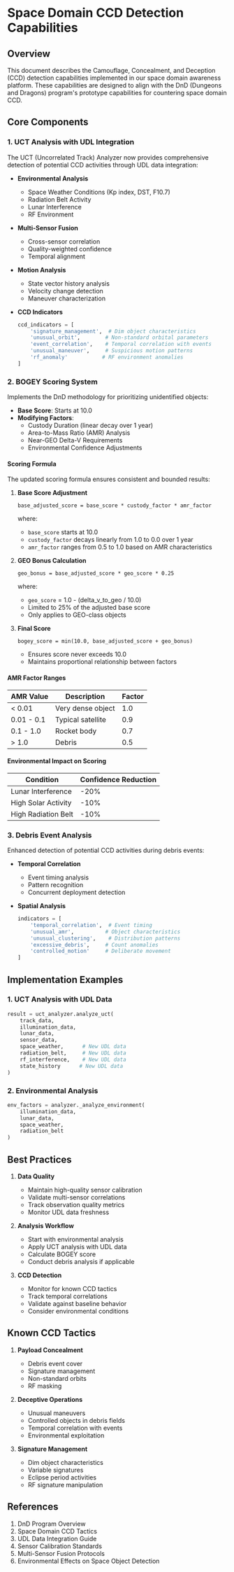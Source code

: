 # Space Domain CCD Detection Capabilities

## Overview

This document describes the Camouflage, Concealment, and Deception (CCD) detection capabilities implemented in our space domain awareness platform. These capabilities are designed to align with the DnD (Dungeons and Dragons) program's prototype capabilities for countering space domain CCD.

## Core Components

### 1. UCT Analysis with UDL Integration
The UCT (Uncorrelated Track) Analyzer now provides comprehensive detection of potential CCD activities through UDL data integration:

- **Environmental Analysis**
  - Space Weather Conditions (Kp index, DST, F10.7)
  - Radiation Belt Activity
  - Lunar Interference
  - RF Environment

- **Multi-Sensor Fusion**
  - Cross-sensor correlation
  - Quality-weighted confidence
  - Temporal alignment

- **Motion Analysis**
  - State vector history analysis
  - Velocity change detection
  - Maneuver characterization

- **CCD Indicators**
  ```python
  ccd_indicators = [
      'signature_management',  # Dim object characteristics
      'unusual_orbit',        # Non-standard orbital parameters
      'event_correlation',    # Temporal correlation with events
      'unusual_maneuver',     # Suspicious motion patterns
      'rf_anomaly'           # RF environment anomalies
  ]
  ```

### 2. BOGEY Scoring System

Implements the DnD methodology for prioritizing unidentified objects:

- **Base Score**: Starts at 10.0
- **Modifying Factors**:
  - Custody Duration (linear decay over 1 year)
  - Area-to-Mass Ratio (AMR) Analysis
  - Near-GEO Delta-V Requirements
  - Environmental Confidence Adjustments

#### Scoring Formula
The updated scoring formula ensures consistent and bounded results:

1. **Base Score Adjustment**
   ```
   base_adjusted_score = base_score * custody_factor * amr_factor
   ```
   where:
   - `base_score` starts at 10.0
   - `custody_factor` decays linearly from 1.0 to 0.0 over 1 year
   - `amr_factor` ranges from 0.5 to 1.0 based on AMR characteristics

2. **GEO Bonus Calculation**
   ```
   geo_bonus = base_adjusted_score * geo_score * 0.25
   ```
   where:
   - `geo_score` = 1.0 - (delta_v_to_geo / 10.0)
   - Limited to 25% of the adjusted base score
   - Only applies to GEO-class objects

3. **Final Score**
   ```
   bogey_score = min(10.0, base_adjusted_score + geo_bonus)
   ```
   - Ensures score never exceeds 10.0
   - Maintains proportional relationship between factors

#### AMR Factor Ranges
| AMR Value | Description | Factor |
|-----------|-------------|---------|
| < 0.01 | Very dense object | 1.0 |
| 0.01 - 0.1 | Typical satellite | 0.9 |
| 0.1 - 1.0 | Rocket body | 0.7 |
| > 1.0 | Debris | 0.5 |

#### Environmental Impact on Scoring
| Condition | Confidence Reduction |
|-----------|---------------------|
| Lunar Interference | -20% |
| High Solar Activity | -10% |
| High Radiation Belt | -10% |

### 3. Debris Event Analysis

Enhanced detection of potential CCD activities during debris events:

- **Temporal Correlation**
  - Event timing analysis
  - Pattern recognition
  - Concurrent deployment detection

- **Spatial Analysis**
  ```python
  indicators = [
      'temporal_correlation',  # Event timing
      'unusual_amr',          # Object characteristics
      'unusual_clustering',    # Distribution patterns
      'excessive_debris',     # Count anomalies
      'controlled_motion'     # Deliberate movement
  ]
  ```

## Implementation Examples

### 1. UCT Analysis with UDL Data
```python
result = uct_analyzer.analyze_uct(
    track_data,
    illumination_data,
    lunar_data,
    sensor_data,
    space_weather,      # New UDL data
    radiation_belt,     # New UDL data
    rf_interference,    # New UDL data
    state_history      # New UDL data
)
```

### 2. Environmental Analysis
```python
env_factors = analyzer._analyze_environment(
    illumination_data,
    lunar_data,
    space_weather,
    radiation_belt
)
```

## Best Practices

1. **Data Quality**
   - Maintain high-quality sensor calibration
   - Validate multi-sensor correlations
   - Track observation quality metrics
   - Monitor UDL data freshness

2. **Analysis Workflow**
   - Start with environmental analysis
   - Apply UCT analysis with UDL data
   - Calculate BOGEY score
   - Conduct debris analysis if applicable

3. **CCD Detection**
   - Monitor for known CCD tactics
   - Track temporal correlations
   - Validate against baseline behavior
   - Consider environmental conditions

## Known CCD Tactics

1. **Payload Concealment**
   - Debris event cover
   - Signature management
   - Non-standard orbits
   - RF masking

2. **Deceptive Operations**
   - Unusual maneuvers
   - Controlled objects in debris fields
   - Temporal correlation with events
   - Environmental exploitation

3. **Signature Management**
   - Dim object characteristics
   - Variable signatures
   - Eclipse period activities
   - RF signature manipulation

## References

1. DnD Program Overview
2. Space Domain CCD Tactics
3. UDL Data Integration Guide
4. Sensor Calibration Standards
5. Multi-Sensor Fusion Protocols
6. Environmental Effects on Space Object Detection 